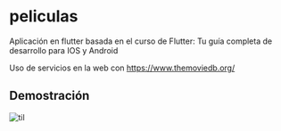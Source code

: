 # peliculas

Aplicación en flutter basada en el curso de 
Flutter: Tu guía completa de desarrollo para IOS y Android

Uso de servicios en la web con https://www.themoviedb.org/

## Demostración
![til](./demo_movies.gif)
